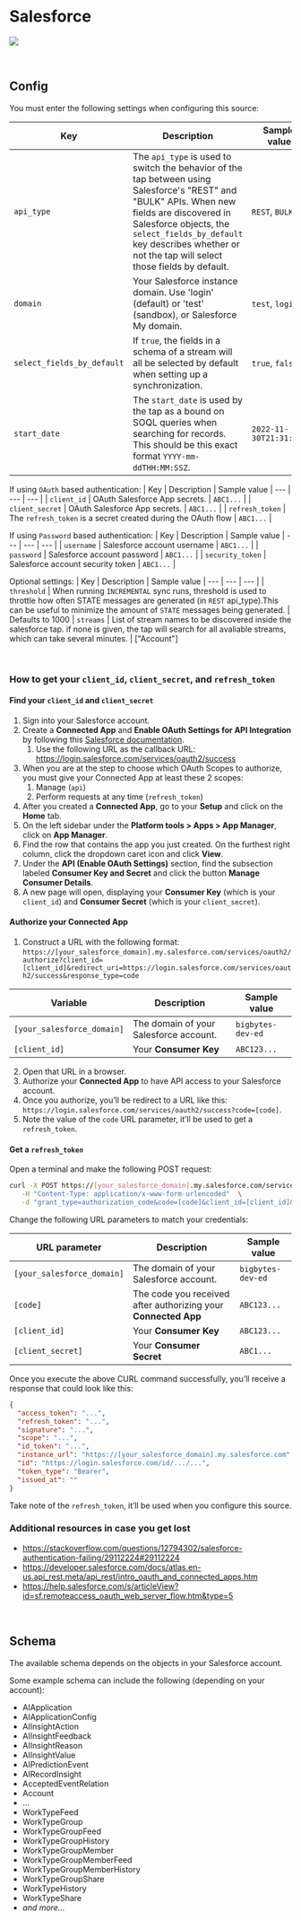 # Salesforce

![](https://user-images.githubusercontent.com/78053898/198753571-7c033641-75a2-4338-b257-ee37a159915e.png)

<br />

## Config

You must enter the following settings when configuring this source:

| Key | Description | Sample value
| --- | --- | --- |
| `api_type` | The `api_type` is used to switch the behavior of the tap between using Salesforce's "REST" and "BULK" APIs. When new fields are discovered in Salesforce objects, the `select_fields_by_default` key describes whether or not the tap will select those fields by default. | `REST`, `BULK` |
| `domain` | Your Salesforce instance domain. Use 'login' (default) or 'test' (sandbox), or Salesforce My domain.| `test`, `login`|
| `select_fields_by_default` | If `true`, the fields in a schema of a stream will all be selected by default when setting up a synchronization. | `true`, `false` |
| `start_date` | The `start_date` is used by the tap as a bound on SOQL queries when searching for records.  This should be this exact format `YYYY-mm-ddTHH:MM:SSZ`. | `2022-11-30T21:31:20Z` |

If using `OAuth` based authentication:
| Key | Description | Sample value
| --- | --- | --- |
| `client_id` | OAuth Salesforce App secrets. | `ABC1...` |
| `client_secret` | OAuth Salesforce App secrets. | `ABC1...` |
| `refresh_token` | The `refresh_token` is a secret created during the OAuth flow | `ABC1...` |

If using `Password` based authentication:
| Key | Description | Sample value
| --- | --- | --- |
| `username` | Salesforce account username | `ABC1...` |
| `password` | Salesforce account password | `ABC1...` |
| `security_token` | Salesforce account security token | `ABC1...` |

Optional settings:
| Key | Description | Sample value
| --- | --- | --- |
| `threshold` | When running `INCREMENTAL` sync runs, threshold is used to throttle how often STATE messages are generated (in `REST` api_type).This can be useful to minimize the amount of `STATE` messages being generated. | Defaults to 1000
| `streams` | List of stream names to be discovered inside the salesforce tap. if none is given, the tap will search for all avaliable streams, which can take several minutes. | ["Account"]

<br />

### How to get your `client_id`, `client_secret`, and `refresh_token`

#### Find your `client_id` and `client_secret`

1. Sign into your Salesforce account.
1. Create a <b>Connected App</b> and <b>Enable OAuth Settings for API Integration</b>
by following this [Salesforce documentation](https://help.salesforce.com/s/articleView?id=sf.connected_app_create_api_integration.htm&type=5).
    1. Use the following URL as the callback URL: https://login.salesforce.com/services/oauth2/success
1. When you are at the step to choose which OAuth Scopes to authorize, you must give your
Connected App at least these 2 scopes:
    1. Manage (`api`)
    1. Perform requests at any time (`refresh_token`)
1. After you created a <b>Connected App</b>, go to your <b>Setup</b> and click on the <b>Home</b> tab.
1. On the left sidebar under the <b>Platform tools > Apps > App Manager</b>, click on <b>App Manager</b>.
1. Find the row that contains the app you just created. On the furthest right column, click the dropdown caret icon and click <b>View</b>.
1. Under the <b>API (Enable OAuth Settings)</b> section, find the subsection labeled <b>Consumer Key and Secret</b> and click the button <b>Manage Consumer Details</b>.
1. A new page will open, displaying your <b>Consumer Key</b> (which is your `client_id`) and <b>Consumer Secret</b> (which is your `client_secret`).

#### Authorize your <b>Connected App</b>

1. Construct a URL with the following format:
`https://[your_salesforce_domain].my.salesforce.com/services/oauth2/authorize?client_id=[client_id]&redirect_uri=https://login.salesforce.com/services/oauth2/success&response_type=code`

| Variable | Description | Sample value |
| --- | --- | --- |
| `[your_salesforce_domain]` | The domain of your Salesforce account. | `bigbytes-dev-ed` |
| `[client_id]` | Your <b>Consumer Key</b> | `ABC123...` |

2. Open that URL in a browser.
3. Authorize your <b>Connected App</b> to have API access to your Salesforce account.
4. Once you authorize, you’ll be redirect to a URL like this:
`https://login.salesforce.com/services/oauth2/success?code=[code]`.
5. Note the value of the `code` URL parameter, it’ll be used to get a `refresh_token`.

#### Get a `refresh_token`

Open a terminal and make the following POST request:

```bash
curl -X POST https://[your_salesforce_domain].my.salesforce.com/services/oauth2/token \
   -H "Content-Type: application/x-www-form-urlencoded"  \
   -d "grant_type=authorization_code&code=[code]&client_id=[client_id]&client_secret=[client_secret]&redirect_uri=https://login.salesforce.com/services/oauth2/success"
```

Change the following URL parameters to match your credentials:

| URL parameter | Description | Sample value |
| --- | --- | --- |
| `[your_salesforce_domain]` | The domain of your Salesforce account. | `bigbytes-dev-ed` |
| `[code]` | The code you received after authorizing your <b>Connected App</b> | `ABC123...` |
| `[client_id]` | Your <b>Consumer Key</b> | `ABC123...` |
| `[client_secret]` | Your <b>Consumer Secret</b> | `ABC1...` |

Once you execute the above CURL command successfully,
you’ll receive a response that could look like this:

```json
{
  "access_token": "...",
  "refresh_token": "...",
  "signature": "...",
  "scope": "...",
  "id_token": "...",
  "instance_url": "https://[your_salesforce_domain].my.salesforce.com",
  "id": "https://login.salesforce.com/id/.../...",
  "token_type": "Bearer",
  "issued_at": ""
}
```

Take note of the `refresh_token`, it’ll be used when you configure this source.

### Additional resources in case you get lost

- https://stackoverflow.com/questions/12794302/salesforce-authentication-failing/29112224#29112224
- https://developer.salesforce.com/docs/atlas.en-us.api_rest.meta/api_rest/intro_oauth_and_connected_apps.htm
- https://help.salesforce.com/s/articleView?id=sf.remoteaccess_oauth_web_server_flow.htm&type=5

<br />

## Schema

The available schema depends on the objects in your Salesforce account.

Some example schema can include the following (depending on your account):

- AIApplication
- AIApplicationConfig
- AIInsightAction
- AIInsightFeedback
- AIInsightReason
- AIInsightValue
- AIPredictionEvent
- AIRecordInsight
- AcceptedEventRelation
- Account
- ...
- WorkTypeFeed
- WorkTypeGroup
- WorkTypeGroupFeed
- WorkTypeGroupHistory
- WorkTypeGroupMember
- WorkTypeGroupMemberFeed
- WorkTypeGroupMemberHistory
- WorkTypeGroupShare
- WorkTypeHistory
- WorkTypeShare
- *and more...*

<br />
